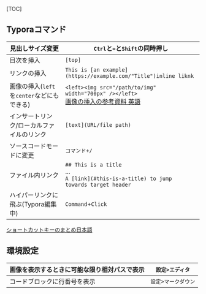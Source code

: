 [TOC]

## Typoraコマンド

| 見出しサイズ変更                           | `Ctrl`と`=`と`Shift`の同時押し                               |
| ------------------------------------------ | ------------------------------------------------------------ |
| 目次を挿入                                 | `[top]`                                                      |
| リンクの挿入                               | `This is [an example](https://example.com/"Title")inline liknk` |
| 画像の挿入(`left`を`center`などにもできる) | `<left><img src="/path/to/img" width="700px" /></left>`<br />[画像の挿入の参考資料 英語](https://support.typora.io/Images/#resize-images) |
| インサートリンク/ローカルファイルのリンク  | `[text](URL/file path)`                                      |
| ソースコードモードに変更                   | `コマンド+/`                                                 |
| ファイル内リンク                           | `## This is a title`<br />...<br />`A [link](#this-is-a-title) to jump towards target header` |
| ハイパーリンクに飛ぶ(Typora編集中)         | `Command`+`Click`                                            |
[ショートカットキーのまとめ日本語](https://qiita.com/AnchorBlues/items/532dba54cd2f0465af97)



## 環境設定

| 画像を表示するときに可能な限り相対パスで表示 | `設定>エディタ`     |
| -------------------------------------------- | ------------------- |
| コードブロックに行番号を表示                 | `設定>マークダウン` |


